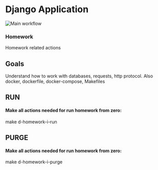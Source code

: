 # Django Application

![Main workflow](https://github.com/hillel-i-python-pro-i-2022-05-19/homework_kiselov_django/actions/workflows/main-workflow.yml/badge.svg)

### Homework

Homework related actions

## Goals


Understand how to work with databases, requests, http protocol.
Also docker, dockerfile, docker-compose, Makefiles

## RUN

#### Make all actions needed for run homework from zero:

make d-homework-i-run

## PURGE

#### Make all actions needed for run homework from zero:

make d-homework-i-purge


